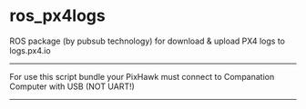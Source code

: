# ros_px4logs
ROS package (by pubsub technology) for download & upload PX4 logs to logs.px4.io
___

For use this script bundle your PixHawk must connect to Companation Computer with USB (NOT UART!)
___

